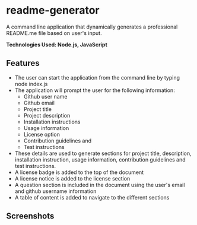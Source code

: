# readme-generator
A command line application that dynamically generates a professional README.me file based on user's input.

**Technologies Used: Node.js, JavaScript**

## Features

- The user can start the application from the command line by typing node index.js
- The application will prompt the user for the following information:
  - Github user name
  - Github email
  - Project title
  - Project description
  - Installation instructions
  - Usage information
  - License option
  - Contribution guidelines and
  - Test instructions
- These details are used to generate sections for project title, description, installation instruction, usage information, contribution guidelines and test instructions.
- A license badge is added to the top of the document
- A license notice is added to the license section
- A question section is included in the document using the user's email and github username information
- A table of content is added to navigate to the different sections

## Screenshots
